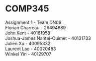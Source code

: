 # COMP345
Assignment 1 - Team DN09
<br/>
Florian Charreau - 26494889
<br/>
John Kent - 40161958
<br/>
Joshua-James Nantel-Ouimet - 40131733
<br/>
Julien Xu - 40095332
<br/>
Laurent Lao - 40020483
<br/>
Winkel Yin - 40129707
